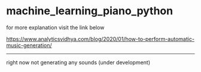 # machine_learning_piano_python

for more explanation visit the link below

https://www.analyticsvidhya.com/blog/2020/01/how-to-perform-automatic-music-generation/

----------------------------------------------------------

right now not generating any sounds (under development)
